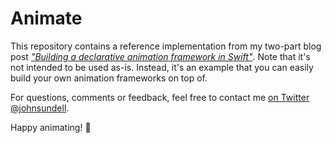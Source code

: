 # Animate

This repository contains a reference implementation from my two-part blog post *["Building a declarative animation framework in Swift"](https://www.swiftbysundell.com/posts/building-a-declarative-animation-framework-in-swift-part-1)*. Note that it's not intended to be used as-is. Instead, it's an example that you can easily build your own animation frameworks on top of.

For questions, comments or feedback, feel free to contact me [on Twitter @johnsundell](https://twitter.com/johnsundell).

Happy animating! 🚀

